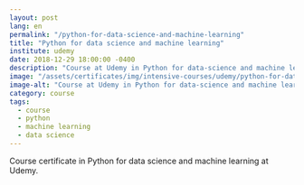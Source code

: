 ```yaml
---
layout: post
lang: en
permalink: "/python-for-data-science-and-machine-learning"
title: "Python for data science and machine learning"
institute: udemy
date: 2018-12-29 18:00:00 -0400
description: "Course at Udemy in Python for data-science and machine learning."
image: "/assets/certificates/img/intensive-courses/udemy/python-for-data-science-and-machine-learning.jpg"
image-alt: "Course at Udemy in Python for data-science and machine learning certificate."
category: course
tags:
  - course
  - python
  - machine learning
  - data science
---
```


Course certificate in Python for data science and machine learning at Udemy.
